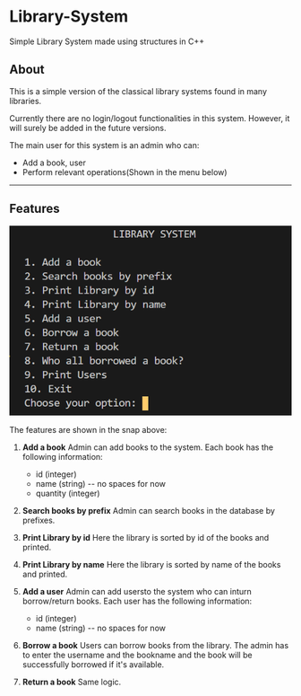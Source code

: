 # Library-System
Simple Library System made using structures in C++

## About
This is a simple version of the classical library systems found in many libraries.

Currently there are no login/logout functionalities in this system. However, it will surely be added in the future versions.

The main user for this system is an admin who can:
* Add a book, user
* Perform relevant operations(Shown in the menu below)

---
## Features

![Menu Snap](snaps/menu.png)

The features are shown in the snap above:
1. **Add a book**
Admin can add books to the system. Each book has the following information:
	* id (integer)
	* name (string) -- no spaces for now
	* quantity (integer)

2. **Search books by prefix**
Admin can search books in the database by prefixes.

3. **Print Library by id**
Here the library is sorted by id of the books and printed.

4. **Print Library by name**
Here the library is sorted by name of the books and printed.

5. **Add a user**
Admin can add usersto the system who can inturn borrow/return books. Each user has the following information:
	* id (integer)
	* name (string) -- no spaces for now

6. **Borrow a book**
Users can borrow books from the library. The admin has to enter the username and the bookname and the book will be successfully borrowed if it's available.

7. **Return a book**
Same logic.


